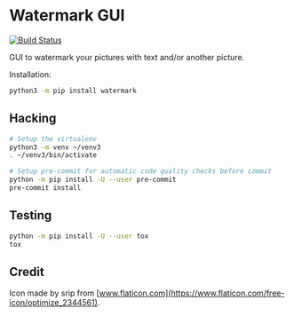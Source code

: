 # Watermark GUI

[![Build Status](https://travis-ci.org/BoboTiG/watermark-me.svg?branch=master)](https://travis-ci.org/BoboTiG/watermark-me)

GUI to watermark your pictures with text and/or another picture.

Installation:

```bash
python3 -m pip install watermark
```

## Hacking

```bash
# Setup the virtualenv
python3 -m venv ~/venv3
. ~/venv3/bin/activate

# Setup pre-commit for automatic code quality checks before commit
python -m pip install -U --user pre-commit
pre-commit install
```

## Testing

```bash
python -m pip install -U --user tox
tox
```

## Credit

Icon made by srip from [www.flaticon.com](https://www.flaticon.com/free-icon/optimize_2344561).
